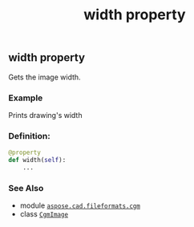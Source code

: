 ﻿---
title: width property
second_title: Aspose.CAD for Python via .NET API References
description: 
type: docs
weight: 240
url: /python-net/aspose.cad.fileformats.cgm/cgmimage/width/
is_root: false
---

## width property


Gets the image width.

### Example 


Prints drawing's width
### Definition:
```python
@property
def width(self):
    ...
```

### See Also
* module [`aspose.cad.fileformats.cgm`](../../)
* class [`CgmImage`](/cad/python-net/aspose.cad.fileformats.cgm/cgmimage)
